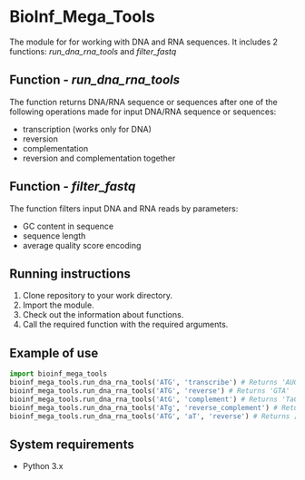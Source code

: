 # BioInf_Mega_Tools

The module for for working with DNA and RNA sequences. It includes 2 functions: *run_dna_rna_tools* and *filter_fastq*

## Function - *run_dna_rna_tools*

The function returns DNA/RNA sequence or sequences after one of the following operations made for input DNA/RNA sequence or sequences:
 - transcription (works only for DNA)
 - reversion
 - complementation
 - reversion and complementation together

## Function - *filter_fastq*

The function filters input DNA and RNA reads by parameters:
 - GC content in sequence
 - sequence length
 - average quality score encoding

## Running instructions

1. Clone repository to your work directory.
2. Import the module.
3. Check out the information about functions.
4. Call the required function with the required arguments.

## Example of use 

```python
import bioinf_mega_tools
bioinf_mega_tools.run_dna_rna_tools('ATG', 'transcribe') # Returns 'AUG'
bioinf_mega_tools.run_dna_rna_tools('ATG', 'reverse') # Returns 'GTA'
bioinf_mega_tools.run_dna_rna_tools('AtG', 'complement') # Returns 'TaC'
bioinf_mega_tools.run_dna_rna_tools('ATg', 'reverse_complement') # Returns 'cAT'
bioinf_mega_tools.run_dna_rna_tools('ATG', 'aT', 'reverse') # Returns ['GTA', 'Ta']
```

## System requirements
- Python 3.x
